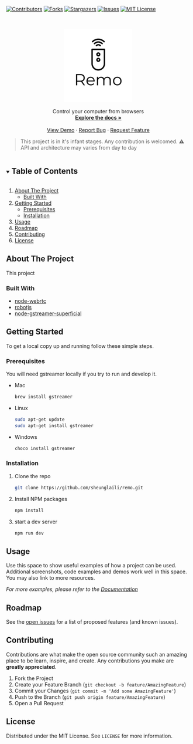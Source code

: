 <!--
*** Thanks for checking out the Best-README-Template. If you have a suggestion
*** that would make this better, please fork the repo and create a pull request
*** or simply open an issue with the tag "enhancement".
*** Thanks again! Now go create something AMAZING! :D
***
***
***
*** To avoid retyping too much info. Do a search and replace for the following:
*** github_username, repo_name, twitter_handle, email, project_title, project_description
-->



<!-- PROJECT SHIELDS -->
<!--
*** I'm using markdown "reference style" links for readability.
*** Reference links are enclosed in brackets [ ] instead of parentheses ( ).
*** See the bottom of this document for the declaration of the reference variables
*** for contributors-url, forks-url, etc. This is an optional, concise syntax you may use.
*** https://www.markdownguide.org/basic-syntax/#reference-style-links
-->
[![Contributors][contributors-shield]][contributors-url]
[![Forks][forks-shield]][forks-url]
[![Stargazers][stars-shield]][stars-url]
[![Issues][issues-shield]][issues-url]
[![MIT License][license-shield]][license-url]



<!-- PROJECT LOGO -->
<br />
<p align="center">
  <a href="https://github.com/sheunglaili/remo">
    <img src="images/logo-black.png" alt="Logo" width="186" height="200">
  </a>

  <p align="center">
    Control your computer from browsers
    <br />
    <a href="https://github.com/sheunglaili/remo"><strong>Explore the docs »</strong></a>
    <br />
    <br />
    <a href="https://github.com/sheunglaili/remo">View Demo</a>
    ·
    <a href="https://github.com/sheunglaili/remo/issues">Report Bug</a>
    ·
    <a href="https://github.com/sheunglaili/remo/issues">Request Feature</a>
  </p>
</p>

> This project is in it's infant stages. Any contribution is welcomed.
> :warning:  API and architecture may varies from day to day 



<!-- TABLE OF CONTENTS -->
<details open="open">
  <summary><h2 style="display: inline-block">Table of Contents</h2></summary>
  <ol>
    <li>
      <a href="#about-the-project">About The Project</a>
      <ul>
        <li><a href="#built-with">Built With</a></li>
      </ul>
    </li>
    <li>
      <a href="#getting-started">Getting Started</a>
      <ul>
        <li><a href="#prerequisites">Prerequisites</a></li>
        <li><a href="#installation">Installation</a></li>
      </ul>
    </li>
    <li><a href="#usage">Usage</a></li>
    <li><a href="#roadmap">Roadmap</a></li>
    <li><a href="#contributing">Contributing</a></li>
    <li><a href="#license">License</a></li>
  </ol>
</details>



<!-- ABOUT THE PROJECT -->
## About The Project

This project 

### Built With

* [node-webrtc](https://github.com/node-webrtc/node-webrtc)
* [robotjs](https://github.com/octalmage/robotjs)
* [node-gstreamer-superficial](https://github.com/dturing/node-gstreamer-superficial)



<!-- GETTING STARTED -->
## Getting Started

To get a local copy up and running follow these simple steps.

### Prerequisites

You will need gstreamer locally if you try to run and develop it.

* Mac
  ```sh
  brew install gstreamer
  ```
* Linux 
  ```sh
  sudo apt-get update
  sudo apt-get install gstreamer  
  ```
* Windows
  ```bash
  choco install gstreamer 
  ```

### Installation

1. Clone the repo
   ```sh
   git clone https://github.com/sheunglaili/remo.git
   ```
2. Install NPM packages
   ```sh
   npm install
   ```
3. start a dev server
   ```sh
   npm run dev
   ```



<!-- USAGE EXAMPLES -->
## Usage

Use this space to show useful examples of how a project can be used. Additional screenshots, code examples and demos work well in this space. You may also link to more resources.

_For more examples, please refer to the [Documentation](https://example.com)_



<!-- ROADMAP -->
## Roadmap

See the [open issues](https://github.com/sheunglaili/remo/issues) for a list of proposed features (and known issues).



<!-- CONTRIBUTING -->
## Contributing

Contributions are what make the open source community such an amazing place to be learn, inspire, and create. Any contributions you make are **greatly appreciated**.

1. Fork the Project
2. Create your Feature Branch (`git checkout -b feature/AmazingFeature`)
3. Commit your Changes (`git commit -m 'Add some AmazingFeature'`)
4. Push to the Branch (`git push origin feature/AmazingFeature`)
5. Open a Pull Request



<!-- LICENSE -->
## License

Distributed under the MIT License. See `LICENSE` for more information.




<!-- MARKDOWN LINKS & IMAGES -->
<!-- https://www.markdownguide.org/basic-syntax/#reference-style-links -->
[contributors-shield]: https://img.shields.io/github/contributors/sheunglaili/remo.svg
[contributors-url]: https://github.com/sheunglaili/repo/graphs/contributors
[forks-shield]: https://img.shields.io/github/forks/sheunglaili/remo.svg
[forks-url]: https://github.com/sheunglaili/repo/network/members
[stars-shield]: https://img.shields.io/github/stars/sheunglaili/remo.svg
[stars-url]: https://github.com/sheunglaili/repo/stargazers
[issues-shield]: https://img.shields.io/github/issues/sheunglaili/remo.svg
[issues-url]: https://github.com/sheunglaili/repo/issues
[license-shield]: https://img.shields.io/github/license/sheunglaili/remo.svg
[license-url]: https://github.com/sheunglaili/repo/blob/master/LICENSE.txt
